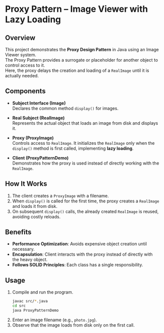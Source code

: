 # Proxy Pattern – Image Viewer with Lazy Loading

## Overview
This project demonstrates the **Proxy Design Pattern** in Java using an Image Viewer system.  
The Proxy Pattern provides a surrogate or placeholder for another object to control access to it.  
Here, the proxy delays the creation and loading of a `RealImage` until it is actually needed.

## Components
- **Subject Interface (Image)**  
  Declares the common method `display()` for images.

- **Real Subject (RealImage)**  
  Represents the actual object that loads an image from disk and displays it.

- **Proxy (ProxyImage)**  
  Controls access to `RealImage`. It initializes the `RealImage` only when the `display()` method is first called, implementing **lazy loading**.

- **Client (ProxyPatternDemo)**  
  Demonstrates how the proxy is used instead of directly working with the `RealImage`.

## How It Works
1. The client creates a `ProxyImage` with a filename.  
2. When `display()` is called for the first time, the proxy creates a `RealImage` and loads it from disk.  
3. On subsequent `display()` calls, the already created `RealImage` is reused, avoiding costly reloads.  

## Benefits
- **Performance Optimization**: Avoids expensive object creation until necessary.  
- **Encapsulation**: Client interacts with the proxy instead of directly with the heavy object.  
- **Follows SOLID Principles**: Each class has a single responsibility.  

## Usage
1. Compile and run the program.  
   ```bash
   javac src/*.java
   cd src
   java ProxyPatternDemo
2. Enter an image filename (e.g., `photo.jpg`).  
3. Observe that the image loads from disk only on the first call.  


